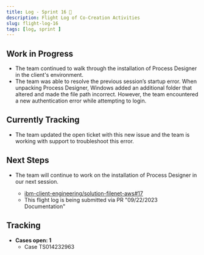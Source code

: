```yaml
---
title: Log - Sprint 16 🛫
description: Flight Log of Co-Creation Activities
slug: flight-log-16
tags: [log, sprint ]
---
```


## Work in Progress
- The team continued to walk through the installation of Process Designer in the client's environment.
- The team was able to resolve the previous session’s startup error. When unpacking Process Designer, Windows added an additional folder that altered and made the file path incorrect. However, the team encountered a new authentication error while attempting to login.
## Currently Tracking
- The team updated the open ticket with this new issue and the team is working with support to troubleshoot this error.
## Next Steps
- The team will continue to work on the installation of Process Designer in our next session.
  
    - [ibm-client-engineering/solution-filenet-aws#17](https://zenhub.ibm.com/workspaces/st5-action-information-center-64343620d0cfd0000f03a114/issues/ibm-client-engineering/solution-filenet-aws/17)
    - This flight log is being submitted via PR "09/22/2023 Documentation"

## Tracking
- **Cases open: 1**
  - Case TS014232963